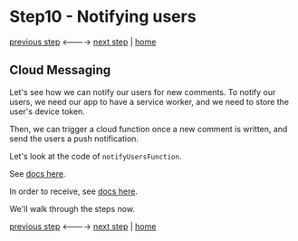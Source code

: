 # Step10 - Notifying users

[previous step](Step09.md) <----> [next step](Step11.md) | [home](../README.md)

## Cloud Messaging

Let's see how we can notify our users for new comments.
To notify our users, we need our app to have a service worker, and we need to store the user's device token.

Then, we can trigger a cloud function once a new comment is written, and send the users a push notification.

Let's look at the code of `notifyUsersFunction`.

See [docs here](https://firebase.google.com/docs/cloud-messaging/js/client).

In order to receive, see [docs here](https://firebase.google.com/docs/cloud-messaging/js/receive).

We'll walk through the steps now.

[previous step](Step09.md) <----> [next step](Step11.md) | [home](../README.md)
